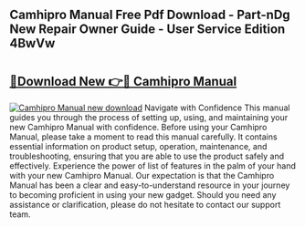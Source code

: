 ## Camhipro Manual Free Pdf Download - Part-nDg New Repair Owner Guide - User Service Edition 4BwVw

# <h2><a href="http://bc26904.oget.top/?id=Camhipro+Manual">🔗Download New 👉🔴 Camhipro Manual</a></h2>

[![Camhipro Manual new download](https://i.imgur.com/5g1atiW.png)](http://bc26904.oget.top/?id=Camhipro+Manual)
Navigate with Confidence This manual guides you through the process of setting up, using, and maintaining your new Camhipro Manual with confidence. Before using your Camhipro Manual, please take a moment to read this manual carefully. It contains essential information on product setup, operation, maintenance, and troubleshooting, ensuring that you are able to use the product safely and effectively. Experience the power of list of features in the palm of your hand with your new Camhipro Manual. Our expectation is that the Camhipro Manual has been a clear and easy-to-understand resource in your journey to becoming proficient in using your new gadget. Should you need any assistance or clarification, please do not hesitate to contact our support team.
